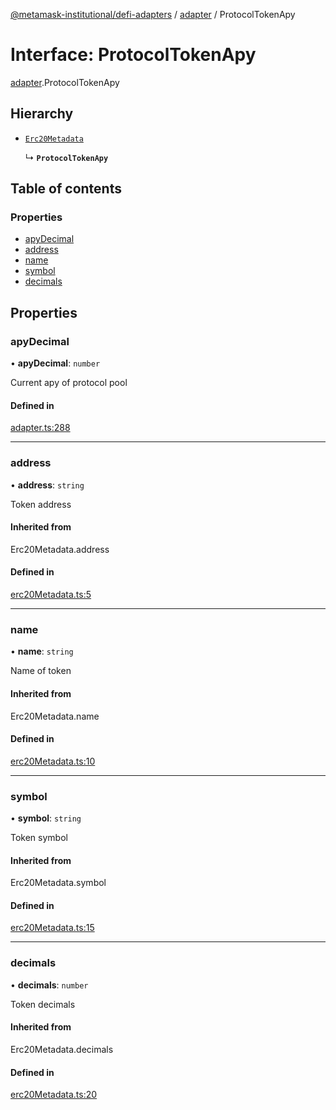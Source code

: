 [@metamask-institutional/defi-adapters](../README.md) / [adapter](../modules/adapter.md) / ProtocolTokenApy

# Interface: ProtocolTokenApy

[adapter](../modules/adapter.md).ProtocolTokenApy

## Hierarchy

- [`Erc20Metadata`](../modules/erc20Metadata.md#erc20metadata)

  ↳ **`ProtocolTokenApy`**

## Table of contents

### Properties

- [apyDecimal](adapter.ProtocolTokenApy.md#apydecimal)
- [address](adapter.ProtocolTokenApy.md#address)
- [name](adapter.ProtocolTokenApy.md#name)
- [symbol](adapter.ProtocolTokenApy.md#symbol)
- [decimals](adapter.ProtocolTokenApy.md#decimals)

## Properties

### apyDecimal

• **apyDecimal**: `number`

Current apy of protocol pool

#### Defined in

[adapter.ts:288](https://github.com/consensys-vertical-apps/mmi-defi-adapters/blob/main/src/types/adapter.ts#L288)

___

### address

• **address**: `string`

Token address

#### Inherited from

Erc20Metadata.address

#### Defined in

[erc20Metadata.ts:5](https://github.com/consensys-vertical-apps/mmi-defi-adapters/blob/main/src/types/erc20Metadata.ts#L5)

___

### name

• **name**: `string`

Name of token

#### Inherited from

Erc20Metadata.name

#### Defined in

[erc20Metadata.ts:10](https://github.com/consensys-vertical-apps/mmi-defi-adapters/blob/main/src/types/erc20Metadata.ts#L10)

___

### symbol

• **symbol**: `string`

Token symbol

#### Inherited from

Erc20Metadata.symbol

#### Defined in

[erc20Metadata.ts:15](https://github.com/consensys-vertical-apps/mmi-defi-adapters/blob/main/src/types/erc20Metadata.ts#L15)

___

### decimals

• **decimals**: `number`

Token decimals

#### Inherited from

Erc20Metadata.decimals

#### Defined in

[erc20Metadata.ts:20](https://github.com/consensys-vertical-apps/mmi-defi-adapters/blob/main/src/types/erc20Metadata.ts#L20)
